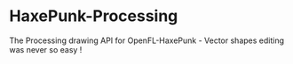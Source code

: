 HaxePunk-Processing
===================

The Processing drawing API for OpenFL-HaxePunk - Vector shapes editing was never so easy !

